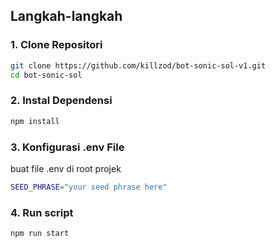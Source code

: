 ## Langkah-langkah

### 1. Clone Repositori

```bash
git clone https://github.com/killzod/bot-sonic-sol-v1.git
cd bot-sonic-sol
```

### 2. Instal Dependensi

```bash
npm install
```

### 3. Konfigurasi .env File

buat file .env di root projek

```bash
SEED_PHRASE="your seed phrase here"
```

### 4. Run script

```bash
npm run start
```
